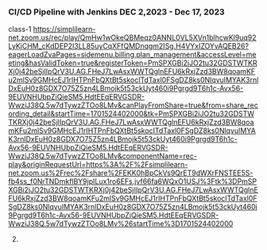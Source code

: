 ### CI/CD Pipeline with Jenkins DEC 2,2023 - Dec 17, 2023

class-1
https://simplilearn-net.zoom.us/rec/play/QmHw1wOkeQBMeqz0ANNL0VL5XVn1blhcwKl9uq92LyKjCHM_cKdDEP2I3LL85uyCqXFfQMDnqgm2ISg.H4VYxIZOYvAQEB26?eagerLoadZvaPages=sidemenu.billing.plan_management&accessLevel=meeting&hasValidToken=true&registerToken=PmSPXGBi2iJO2tu32GDSTWTKRXj0j42beSjIIpQrV3U.AG.FHeJ7LwAsxWWTQglnEFU6kRxjZzd3BW8qoamKFu2mlSv9GMHcEJ1rIHTPnFbQXtBt5skocITdTaxl0FSgDZ8ks0NlqvuIMYAK3rnlDxEuH0z8GDX7O75Z5zn4LBmojk5t53ckUyt460i9Pgrgd9T6h1c-Avx56-9EUVNHUbpZiQieSM5.HdtEEqERVGSDR-WwziJ38Q.5w7dTywzZTOo8LMv&canPlayFromShare=true&from=share_recording_detail&startTime=1701524402000&tk=PmSPXGBi2iJO2tu32GDSTWTKRXj0j42beSjIIpQrV3U.AG.FHeJ7LwAsxWWTQglnEFU6kRxjZzd3BW8qoamKFu2mlSv9GMHcEJ1rIHTPnFbQXtBt5skocITdTaxl0FSgDZ8ks0NlqvuIMYAK3rnlDxEuH0z8GDX7O75Z5zn4LBmojk5t53ckUyt460i9Pgrgd9T6h1c-Avx56-9EUVNHUbpZiQieSM5.HdtEEqERVGSDR-WwziJ38Q.5w7dTywzZTOo8LMv&componentName=rec-play&originRequestUrl=https%3A%2F%2Fsimplilearn-net.zoom.us%2Frec%2Fshare%2FEKK0hBpCkVs9QrET9dWXrFNSTEE5S-fb4ss_f0NrTNDmkflBY9jpILux1ro6EFs.jvf66fa6WQxO1USJ%3Ftk%3DPmSPXGBi2iJO2tu32GDSTWTKRXj0j42beSjIIpQrV3U.AG.FHeJ7LwAsxWWTQglnEFU6kRxjZzd3BW8qoamKFu2mlSv9GMHcEJ1rIHTPnFbQXtBt5skocITdTaxl0FSgDZ8ks0NlqvuIMYAK3rnlDxEuH0z8GDX7O75Z5zn4LBmojk5t53ckUyt460i9Pgrgd9T6h1c-Avx56-9EUVNHUbpZiQieSM5.HdtEEqERVGSDR-WwziJ38Q.5w7dTywzZTOo8LMv%26startTime%3D1701524402000

2. 

